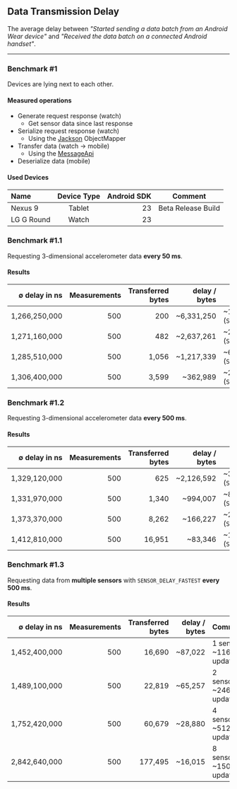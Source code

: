 ## Data Transmission Delay
The average delay between *"Started sending a data batch from an Android Wear device"* and *"Received the data batch on a connected Android handset"*.

---

### Benchmark #1
Devices are lying next to each other.

#### Measured operations
- Generate request response (watch)
  - Get sensor data since last response
- Serialize request response (watch)
  - Using the [Jackson](https://github.com/FasterXML/jackson-databind) ObjectMapper
- Transfer data (watch → mobile)
  - Using the [MessageApi](https://developers.google.com/android/reference/com/google/android/gms/wearable/MessageApi)
- Deserialize data (mobile)

#### Used Devices
 Name          | Device Type     | Android SDK  | Comment 
 :------------ | :-------------: | -----------: | -------
Nexus 9        | Tablet          |   23         | Beta Release Build
LG G Round     | Watch           |   23         | 

### Benchmark #1.1
Requesting 3-dimensional accelerometer data **every 50 ms**.

#### Results
 ∅ delay in ns    | Measurements  | Transferred bytes | delay / bytes  | Comment 
 ---------------: | ------------: | ----------------: | -------------: | -------
1,266,250,000     |  500          | 200               | ~6,331,250     | ~1 update (`SENSOR_DELAY_NORMAL`)
1,271,160,000     |  500          | 482               | ~2,637,261     | ~2 updates (`SENSOR_DELAY_UI`)
1,285,510,000     |  500          | 1,056             | ~1,217,339     | ~6 updates (`SENSOR_DELAY_GAME`)
1,306,400,000     |  500          | 3,599             | ~362,989       | ~24 updates (`SENSOR_DELAY_FASTEST`)

### Benchmark #1.2
Requesting 3-dimensional accelerometer data **every 500 ms**.

#### Results
 ∅ delay in ns    | Measurements  | Transferred bytes | delay / bytes  | Comment 
 ---------------: | ------------: | ----------------: | -------------: | -------
1,329,120,000     |  500          | 625               | ~2,126,592     | ~3 update (`SENSOR_DELAY_NORMAL`)
1,331,970,000     |  500          | 1,340             | ~994,007       | ~8 updates (`SENSOR_DELAY_UI`)
1,373,370,000     |  500          | 8,262             | ~166,227       | ~28 updates (`SENSOR_DELAY_GAME`)
1,412,810,000     |  500          | 16,951            | ~83,346        | ~118 updates (`SENSOR_DELAY_FASTEST`)

### Benchmark #1.3
Requesting data from **multiple sensors** with `SENSOR_DELAY_FASTEST` **every 500 ms**.

#### Results
 ∅ delay in ns    | Measurements  | Transferred bytes | delay / bytes  | Comment 
 ---------------: | ------------: | ----------------: | -------------: | -------
1,452,400,000     |  500          | 16,690            | ~87,022        | 1 sensor, ~116 updates
1,489,100,000     |  500          | 22,819            | ~65,257        | 2 sensors, ~246 updates
1,752,420,000     |  500          | 60,679            | ~28,880        | 4 sensors, ~512 updates
2,842,640,000     |  500          | 177,495           | ~16,015        | 8 sensors, ~1504 updates

